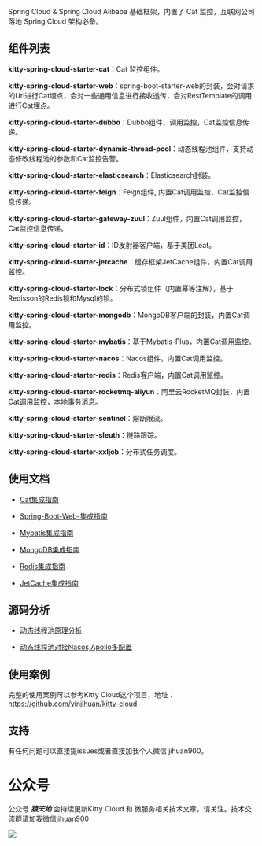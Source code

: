 Spring Cloud &amp; Spring Cloud Alibaba 基础框架，内置了 Cat 监控，互联网公司落地 Spring Cloud 架构必备。

## 组件列表

**kitty-spring-cloud-starter-cat**：Cat 监控组件。

**kitty-spring-cloud-starter-web**：spring-boot-starter-web的封装，会对请求的Url进行Cat埋点，会对一些通用信息进行接收透传，会对RestTemplate的调用进行Cat埋点。

**kitty-spring-cloud-starter-dubbo**：Dubbo组件，调用监控，Cat监控信息传递。

**kitty-spring-cloud-starter-dynamic-thread-pool**：动态线程池组件，支持动态修改线程池的参数和Cat监控告警。

**kitty-spring-cloud-starter-elasticsearch**：Elasticsearch封装。

**kitty-spring-cloud-starter-feign**：Feign组件, 内置Cat调用监控，Cat监控信息传递。

**kitty-spring-cloud-starter-gateway-zuul**：Zuul组件，内置Cat调用监控，Cat监控信息传递。

**kitty-spring-cloud-starter-id**：ID发射器客户端，基于美团Leaf。

**kitty-spring-cloud-starter-jetcache**：缓存框架JetCache组件，内置Cat调用监控。

**kitty-spring-cloud-starter-lock**：分布式锁组件（内置幂等注解），基于Redisson的Redis锁和Mysql的锁。

**kitty-spring-cloud-starter-mongodb**：MongoDB客户端的封装，内置Cat调用监控。

**kitty-spring-cloud-starter-mybatis**：基于Mybatis-Plus，内置Cat调用监控。

**kitty-spring-cloud-starter-nacos**：Nacos组件，内置Cat调用监控。

**kitty-spring-cloud-starter-redis**：Redis客户端，内置Cat调用监控。

**kitty-spring-cloud-starter-rocketmq-aliyun**：阿里云RocketMQ封装，内置Cat调用监控，本地事务消息。

**kitty-spring-cloud-starter-sentinel**：熔断限流。

**kitty-spring-cloud-starter-sleuth**：链路跟踪。

**kitty-spring-cloud-starter-xxljob**：分布式任务调度。


## 使用文档

- [Cat集成指南](https://github.com/yinjihuan/kitty/wiki/Cat%E9%9B%86%E6%88%90%E6%8C%87%E5%8D%97)

- [Spring-Boot-Web-集成指南](https://github.com/yinjihuan/kitty/wiki/Spring-Boot-Web-%E9%9B%86%E6%88%90%E6%8C%87%E5%8D%97)

- [Mybatis集成指南](https://github.com/yinjihuan/kitty/wiki/Mybatis-%E9%9B%86%E6%88%90%E6%8C%87%E5%8D%97)
  
- [MongoDB集成指南](https://github.com/yinjihuan/kitty/wiki/MongoDB%E9%9B%86%E6%88%90%E6%8C%87%E5%8D%97)

- [Redis集成指南](https://github.com/yinjihuan/kitty/wiki/Spring-Redis%E9%9B%86%E6%88%90%E6%8C%87%E5%8D%97)
  
- [JetCache集成指南](https://github.com/yinjihuan/kitty/wiki/JetCache%E9%9B%86%E6%88%90%E6%8C%87%E5%8D%97)

## 源码分析
  
- [动态线程池原理分析](https://mp.weixin.qq.com/s/JM9idgFPZGkRAdCpw0NaKw)
  
- [动态线程池对接Nacos,Apollo多配置](https://mp.weixin.qq.com/s/xoN_eUyL4Dy1-UvLn3grqg)


## 使用案例

完整的使用案例可以参考Kitty Cloud这个项目，地址：https://github.com/yinjihuan/kitty-cloud

## 支持

有任何问题可以直接提issues或者直接加我个人微信 jihuan900。

# 公众号

公众号 ***猿天地*** 会持续更新Kitty Cloud 和 微服务相关技术文章，请关注。技术交流群请加我微信jihuan900

![](https://github.com/yinjihuan/kitty-cloud/blob/master/doc/images/2685774-17a60e1ead7fd232.png)
